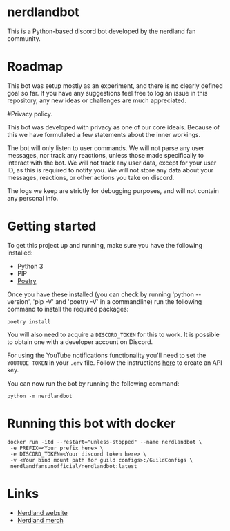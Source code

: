 # nerdlandbot
This is a Python-based discord bot developed by the nerdland fan community.

# Roadmap
This bot was setup mostly as an experiment, and there is no clearly defined goal so far.
If you have any suggestions feel free to log an issue in this repository, any new ideas or challenges are much appreciated.

#Privacy policy.

This bot was developed with privacy as one of our core ideals.
Because of this we have formulated a few statements about the inner workings.

The bot will only listen to user commands. 
We will not parse any user messages, nor track any reactions, unless those made specifically to interact with the bot.
We will not track any user data, except for your user ID, as this is required to notify you.
We will not store any data about your messages, reactions, or other actions you take on discord.

The logs we keep are strictly for debugging purposes, and will not contain any personal info.

# Getting started
To get this project up and running, make sure you have the following installed:
- Python 3
- PIP
- [Poetry](https://python-poetry.org/docs/#installation)

Once you have these installed (you can check by running 'python --version', 'pip -V' and 'poetry -V' in a commandline) run the following command to install the required packages:
```
poetry install
```

You will also need to acquire a `DISCORD_TOKEN` for this to work. It is possible to obtain one with a developer account on Discord.

For using the YouTube notifications functionality you'll need to set the `YOUTUBE TOKEN` in your `.env` file. Follow the instructions [here](https://developers.google.com/youtube/registering_an_application) to create an API key.

You can now run the bot by running the following command:
```
python -m nerdlandbot
```

# Running this bot with docker

```
docker run -itd --restart="unless-stopped" --name nerdlandbot \
 -e PREFIX=<Your prefix here> \
 -e DISCORD_TOKEN=<Your discord token here> \
 -v <Your bind mount path for guild configs>:/GuildConfigs \
 nerdlandfansunofficial/nerdlandbot:latest
```

# Links
* [Nerdland website](https://nerdland.be)
* [Nerdland merch](https://www.mistert.be/nerdland)
